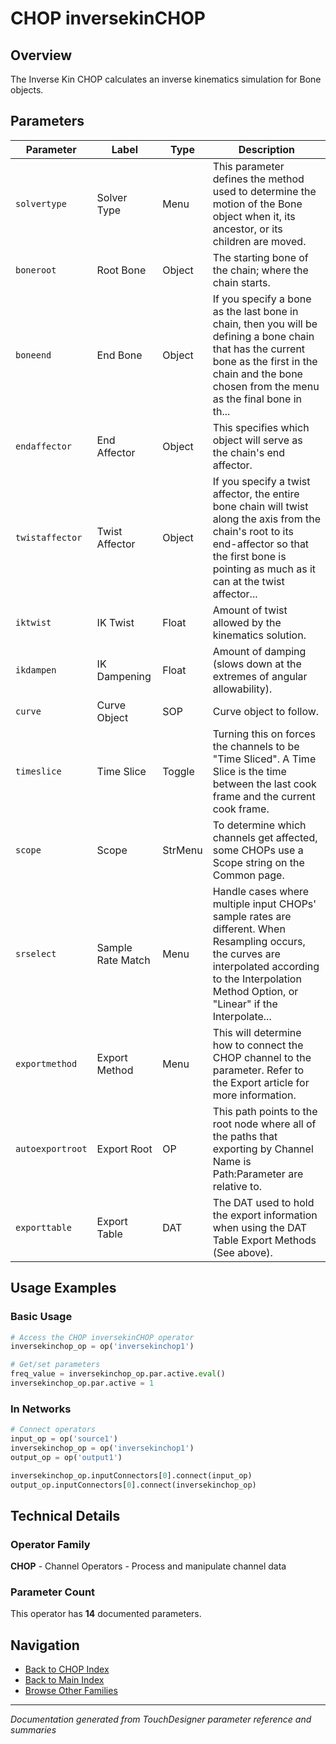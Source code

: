 # CHOP inversekinCHOP

## Overview

The Inverse Kin CHOP calculates an inverse kinematics simulation for Bone objects.

## Parameters

| Parameter | Label | Type | Description |
|-----------|-------|------|-------------|
| `solvertype` | Solver Type | Menu | This parameter defines the method used to determine the motion of the Bone object when it, its ancestor, or its children are moved. |
| `boneroot` | Root Bone | Object | The starting bone of the chain; where the chain starts. |
| `boneend` | End Bone | Object | If you specify a bone as the last bone in chain, then you will be defining a bone chain that has the current bone as the first in the chain and the bone chosen from the menu as the final bone in th... |
| `endaffector` | End Affector | Object | This specifies which object will serve as the chain's end affector. |
| `twistaffector` | Twist Affector | Object | If you specify a twist affector, the entire bone chain will twist along the axis from the chain's root to its end-affector so that the first bone is pointing as much as it can at the twist affector... |
| `iktwist` | IK Twist | Float | Amount of twist allowed by the kinematics solution. |
| `ikdampen` | IK Dampening | Float | Amount of damping (slows down at the extremes of angular allowability). |
| `curve` | Curve Object | SOP | Curve object to follow. |
| `timeslice` | Time Slice | Toggle | Turning this on forces the channels to be "Time Sliced".  A Time Slice is the time between the last cook frame and the current cook frame. |
| `scope` | Scope | StrMenu | To determine which channels get affected, some CHOPs use a Scope string on the Common page. |
| `srselect` | Sample Rate Match | Menu | Handle cases where multiple input CHOPs' sample rates are different. When Resampling occurs, the curves are interpolated according to the Interpolation Method Option, or "Linear" if the Interpolate... |
| `exportmethod` | Export Method | Menu | This will determine how to connect the CHOP channel to the parameter. Refer to the Export article for more information. |
| `autoexportroot` | Export Root | OP | This path points to the root node where all of the paths that exporting by Channel Name is Path:Parameter are relative to. |
| `exporttable` | Export Table | DAT | The DAT used to hold the export information when using the DAT Table Export Methods (See above). |

## Usage Examples

### Basic Usage

```python
# Access the CHOP inversekinCHOP operator
inversekinchop_op = op('inversekinchop1')

# Get/set parameters
freq_value = inversekinchop_op.par.active.eval()
inversekinchop_op.par.active = 1
```

### In Networks

```python
# Connect operators
input_op = op('source1')
inversekinchop_op = op('inversekinchop1')
output_op = op('output1')

inversekinchop_op.inputConnectors[0].connect(input_op)
output_op.inputConnectors[0].connect(inversekinchop_op)
```

## Technical Details

### Operator Family

**CHOP** - Channel Operators - Process and manipulate channel data

### Parameter Count

This operator has **14** documented parameters.

## Navigation

- [Back to CHOP Index](../CHOP/CHOP_INDEX.md)
- [Back to Main Index](../OPERATORS_INDEX.md)
- [Browse Other Families](../OPERATORS_INDEX.md#quick-navigation)

---
*Documentation generated from TouchDesigner parameter reference and summaries*
